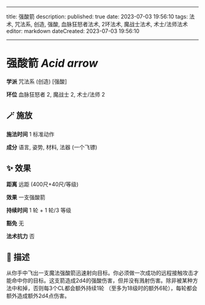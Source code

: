 
---
title: 强酸箭
description: 
published: true
date: 2023-07-03 19:56:10
tags: 法术, 咒法系, 创造, 强酸, 血脉狂怒者法术, 2环法术, 魔战士法术, 术士/法师法术
editor: markdown
dateCreated: 2023-07-03 19:56:10

---

# **强酸箭** *Acid arrow*

**学派** 咒法系 (创造) \[强酸\] 

**环位** 血脉狂怒者 2, 魔战士 2, 术士/法师 2

## 🪄 施放

**施法时间** 1 标准动作

**成分** 语言, 姿势, 材料, 法器 (一个飞镖)

## ✨ 效果  

**距离** 远距 (400尺+40尺/等级) 

**效果** 一支强酸箭 

**持续时间** 1 轮 + 1 轮/3 等级 

**豁免** 无

**法术抗力** 否

## 📖 描述

从你手中飞出一支魔法强酸箭迅速射向目标。你必须做一次成功的远程接触攻击才能命中你的目标。这支箭造成2d4的强酸伤害，但并没有溅射伤害。除非被某种方法中和掉，否则每3个CL都会额外持续1轮 （至多为18级时的额外6轮），每轮都会额外造成额外2d4点伤害。
    
